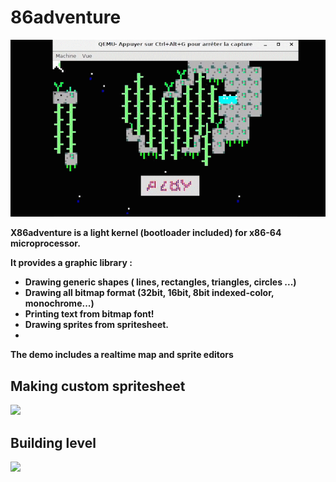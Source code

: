 
# 86adventure
![](asm_1.gif)

**X86adventure is a light kernel (bootloader included) for x86-64 microprocessor.**

**It provides a graphic library :**
- **Drawing generic shapes ( lines, rectangles, triangles, circles ...)**
- **Drawing all bitmap format (32bit, 16bit, 8bit indexed-color, monochrome...)**
- **Printing text from bitmap font!**
- **Drawing sprites from spritesheet.** 
- 
**The demo includes a realtime map and sprite editors**  
## Making custom spritesheet
![](asm_7.gif)

## Building level
![](asm_4.gif)


